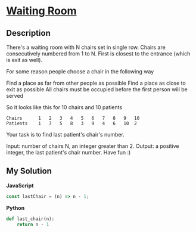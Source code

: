 # [Waiting Room](https://www.codewars.com/kata/542f0c36d002f8cd8a0005e5)

## Description

There's a waiting room with N chairs set in single row. Chairs are consecutively numbered from 1 to N. First is closest to the entrance (which is exit as well).

For some reason people choose a chair in the following way

Find a place as far from other people as possible
Find a place as close to exit as possible
All chairs must be occupied before the first person will be served

So it looks like this for 10 chairs and 10 patients

```
Chairs	    1	2	3	4	5	6	7	8	9	10
Patients	1	7	5	8	3	9	4	6	10	2
```

Your task is to find last patient's chair's number.

Input: number of chairs N, an integer greater than 2.
Output: a positive integer, the last patient's chair number.
Have fun :)

## My Solution

**JavaScript**

```js
const lastChair = (n) => n - 1;
```

**Python**

```py
def last_chair(n):
    return n - 1
```
